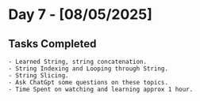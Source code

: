 # Day 7 - [08/05/2025]
## Tasks Completed
    - Learned String, string concatenation.
    - String Indexing and Looping through String.
    - String Slicing.
    - Ask ChatGpt some questions on these topics.
    - Time Spent on watching and learning approx 1 hour.